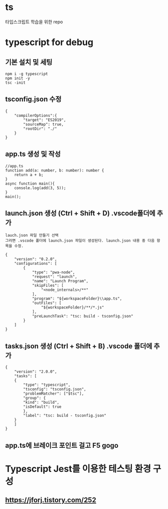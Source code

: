 # ts
타입스크립트 학습을 위한 repo

# typescript for debug
## 기본 설치 및 세팅
    npm i -g typescript
    npm init -y
    tsc -init

## tsconfig.json 수정
    {
        "compilerOptions":{
            "target": "ES2019",
            "sourceMap": true,
            "rootDir": "./"
        }
    }

## app.ts 생성 및 작성
    //app.ts
    function add(a: number, b: number): number {
        return a + b;
    }
    async function main(){
        console.log(add(3, 5));
    }
    main();

## launch.json 생성 (Ctrl + Shift + D) .vscode폴더에 추가
    lauch.json 파일 만들기 선택
    그러면 .vscode 폴더에 launch.json 파일이 생성된다. launch.json 내용 중 다음 항목을 수정.

    {
        "version": "0.2.0",
        "configurations": [
            {
                "type": "pwa-node",
                "request": "launch",
                "name": "Launch Program",
                "skipFiles": [
                    "<node_internals>/**"
                ],
                "program": "${workspaceFolder}\\app.ts",
                "outFiles": [
                    "${workspaceFolder}/**/*.js"
                ],
                "preLaunchTask": "tsc: build - tsconfig.json"
            }
        ]
    }

## tasks.json 생성 (Ctrl + Shift + B) .vscode 폴더에 추가
    {
        "version": "2.0.0",
        "tasks": [
        {
            "type": "typescript",
            "tsconfig": "tsconfig.json",
            "problemMatcher": ["$tsc"],
            "group": {
            "kind": "build",
            "isDefault": true
            },
            "label": "tsc: build - tsconfig.json"
        }
        ]
    }

## app.ts에 브레이크 포인트 걸고 F5 gogo

# Typescript Jest를 이용한 테스팅 환경 구성
## https://jforj.tistory.com/252